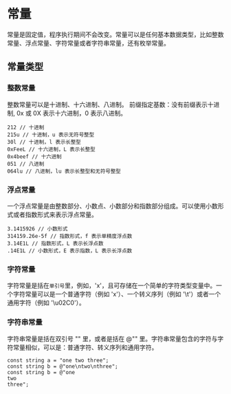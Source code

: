 # 常量
常量是固定值，程序执行期间不会改变。常量可以是任何基本数据类型，比如整数常量、浮点常量、字符常量或者字符串常量，还有枚举常量。
## 常量类型
### 整数常量
整数常量可以是十进制、十六进制、八进制。
前缀指定基数：没有前缀表示十进制, 0x 或 0X 表示十六进制，0 表示八进制。
```
212 // 十进制
215u // 十进制，u 表示无符号整型
30l // 十进制，l 表示长整型
0xFeeL // 十六进制，L 表示长整型
0x4beef // 十六进制
051 // 八进制
064lu // 八进制，lu 表示长整型和无符号整型
```
### 浮点常量
一个浮点常量是由整数部分、小数点、小数部分和指数部分组成。可以使用小数形式或者指数形式来表示浮点常量。
```
3.1415926 // 小数形式
314159.26e-5f // 指数形式，f 表示单精度浮点数
3.14E1L // 指数形式，L 表示长浮点数
.14E1L // 小数形式，E 表示指数，L 表示长浮点数
```
### 字符常量
字符常量是括在`单引号`里，例如，'x'，且可存储在一个简单的字符类型变量中。一个字符常量可以是一个普通字符（例如 'x'）、一个转义序列（例如 '\t'）或者一个通用字符（例如 '\u02C0'）。
### 字符串常量
字符串常量是括在双引号 "" 里，或者是括在 @"" 里。字符串常量包含的字符与字符常量相似，可以是：普通字符、转义序列和通用字符。
```
const string a = "one two three";
const string b = @"one\ntwo\nthree";
const string b = @"one
two
three";
```
